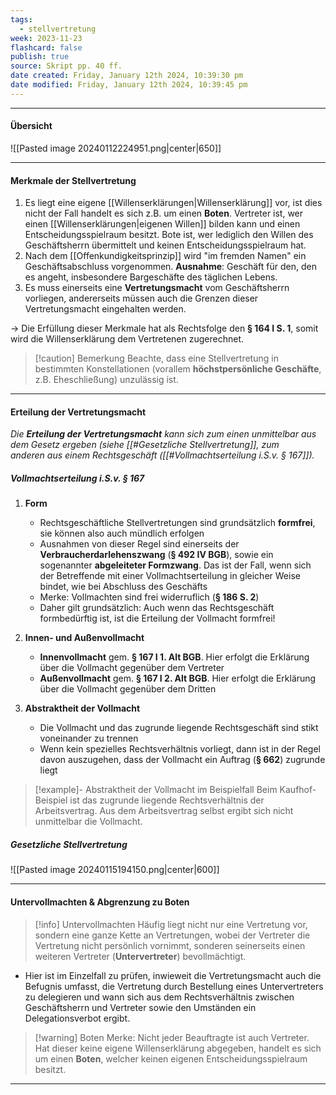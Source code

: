 ```yaml
---
tags:
  - stellvertretung
week: 2023-11-23
flashcard: false
publish: true
source: Skript pp. 40 ff.
date created: Friday, January 12th 2024, 10:39:30 pm
date modified: Friday, January 12th 2024, 10:39:45 pm
---
```

***
#### Übersicht

![[Pasted image 20240112224951.png|center|650]]

***
#### Merkmale der Stellvertretung

1. Es liegt eine eigene [[Willenserklärungen|Willenserklärung]] vor, ist dies nicht der Fall handelt es sich z.B. um einen **Boten**. Vertreter ist, wer einen [[Willenserklärungen|eigenen Willen]] bilden kann und einen Entscheidungsspielraum besitzt. Bote ist, wer lediglich den Willen des Geschäftsherrn übermittelt und keinen Entscheidungsspielraum hat.
2. Nach dem [[Offenkundigkeitsprinzip]] wird "im fremden Namen" ein Geschäftsabschluss vorgenommen. **Ausnahme**: Geschäft für den, den es angeht, insbesondere Bargeschäfte des täglichen Lebens.
3. Es muss einerseits eine **Vertretungsmacht** vom Geschäftsherrn vorliegen, andererseits müssen auch die Grenzen dieser Vertretungsmacht eingehalten werden.

$\longrightarrow$ Die Erfüllung dieser Merkmale hat als Rechtsfolge den **§ 164 I S. 1**, somit wird die Willenserklärung dem Vertretenen zugerechnet.

> [!caution] Bemerkung 
> Beachte, dass eine Stellvertretung in bestimmten Konstellationen (vorallem **höchstpersönliche Geschäfte**, z.B. Eheschließung) unzulässig ist.

***
#### Erteilung der Vertretungsmacht

*Die **Erteilung der Vertretungsmacht** kann sich zum einen unmittelbar aus dem Gesetz ergeben (siehe [[#Gesetzliche Stellvertretung]], zum anderen aus einem Rechtsgeschäft ([[#Vollmachtserteilung i.S.v. § 167]]).*

##### Vollmachtserteilung i.S.v. § 167

1. **Form**
	- Rechtsgeschäftliche Stellvertretungen sind grundsätzlich **formfrei**, sie können also auch mündlich erfolgen
	- Ausnahmen von dieser Regel sind einerseits der **Verbraucherdarlehenszwang** (**§ 492 IV BGB**), sowie ein sogenannter **abgeleiteter Formzwang**. Das ist der Fall, wenn sich der Betreffende mit einer Vollmachtserteilung in gleicher Weise bindet, wie bei Abschluss des Geschäfts
	- Merke: Vollmachten sind frei widerruflich (**§ 186 S. 2**)
	- Daher gilt grundsätzlich: Auch wenn das Rechtsgeschäft formbedürftig ist, ist die Erteilung der Vollmacht formfrei!

2. **Innen- und Außenvollmacht**
	- **Innenvollmacht** gem. **§ 167 I 1. Alt BGB**. Hier erfolgt die Erklärung über die Vollmacht gegenüber dem Vertreter
	- **Außenvollmacht** gem. **§ 167 I 2. Alt BGB**. Hier erfolgt die Erklärung über die Vollmacht gegenüber dem Dritten

3. **Abstraktheit der Vollmacht**
	- Die Vollmacht und das zugrunde liegende Rechtsgeschäft sind stikt voneinander zu trennen
	- Wenn kein spezielles Rechtsverhältnis vorliegt, dann ist in der Regel davon auszugehen, dass der Vollmacht ein Auftrag (**§ 662**) zugrunde liegt

> [!example]- Abstraktheit der Vollmacht im Beispielfall 
> Beim Kaufhof-Beispiel ist das zugrunde liegende Rechtsverhältnis der Arbeitsvertrag. Aus dem Arbeitsvertrag selbst ergibt sich nicht unmittelbar die Vollmacht. 

##### Gesetzliche Stellvertretung

![[Pasted image 20240115194150.png|center|600]]

***
#### Untervollmachten & Abgrenzung zu Boten

> [!info] Untervollmachten 
> Häufig liegt nicht nur eine Vertretung vor, sondern eine ganze Kette an Vertretungen, wobei der Vertreter die Vertretung nicht persönlich vornimmt, sonderen seinerseits einen weiteren Vertreter (**Untervertreter**) bevollmächtigt.

- Hier ist im Einzelfall zu prüfen, inwieweit die Vertretungsmacht auch die Befugnis umfasst, die Vertretung durch Bestellung eines Untervertreters zu delegieren und wann sich aus dem Rechtsverhältnis zwischen Geschäftsherrn und Vertreter sowie den Umständen ein Delegationsverbot ergibt.

> [!warning] Boten 
> Merke: Nicht jeder Beauftragte ist auch Vertreter. Hat dieser keine eigene Willenserklärung abgegeben, handelt es sich um einen **Boten**, welcher keinen eigenen Entscheidungsspielraum besitzt.

***
